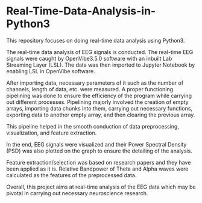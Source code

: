 # Real-Time-Data-Analysis-in-Python3
This repository focuses on doing real-time data analysis using Python3.

The real-time data analysis of EEG signals is conducted. 
The real-time EEG signals were caught by OpenVibe3.5.0 software with an inbuilt Lab Streaming Layer (LSL). The data was then imported to Jupyter Notebook by enabling LSL in OpenVibe software.

After importing data, necessary parameters of it such as the number of channels, length of data, etc. were measured. 
A proper functioning pipelining was done to ensure the efficiency of the program while carrying out different processes. Pipelining majorly involved the creation of empty arrays, importing data chunks into them, carrying out necessary functions, exporting data to another empty array, and then clearing the previous array.

This pipeline helped in the smooth conduction of data preprocessing, visualization, and feature extraction.

In the end, EEG signals were visualized and their Power Spectral Density (PSD) was also plotted on the graph to ensure the detailing of the analysis.

Feature extraction/selection was based on research papers and they have been applied as it is.
Relative Bandpower of Theta and Alpha waves were calculated as the features of the preprocessed data.

Overall, this project aims at real-time analysis of the EEG data which may be pivotal in carrying out necessary neuroscience research.

